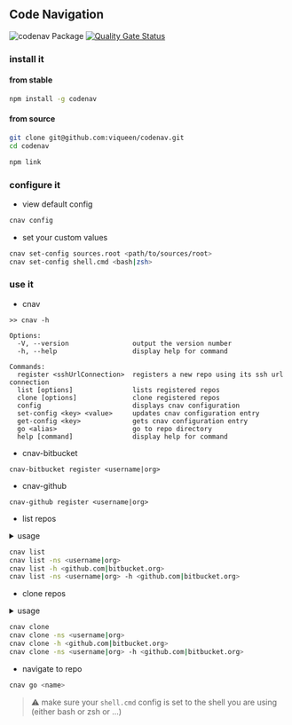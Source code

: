 ## Code Navigation

![codenav Package](https://github.com/viqueen/codenav/workflows/codenav%20Package/badge.svg)
[![Quality Gate Status](https://sonarcloud.io/api/project_badges/measure?project=viqueen_codenav&metric=alert_status)](https://sonarcloud.io/dashboard?id=viqueen_codenav)

### install it

#### from stable

```bash
npm install -g codenav
```

#### from source

```bash
git clone git@github.com:viqueen/codenav.git
cd codenav

npm link
```

### configure it

- view default config

```bash
cnav config
```

- set your custom values

```bash
cnav set-config sources.root <path/to/sources/root>
cnav set-config shell.cmd <bash|zsh>
```

### use it

- cnav

```
>> cnav -h

Options:
  -V, --version                output the version number
  -h, --help                   display help for command

Commands:
  register <sshUrlConnection>  registers a new repo using its ssh url connection
  list [options]               lists registered repos
  clone [options]              clone registered repos
  config                       displays cnav configuration
  set-config <key> <value>     updates cnav configuration entry
  get-config <key>             gets cnav configuration entry
  go <alias>                   go to repo directory
  help [command]               display help for command
```

- cnav-bitbucket

```
cnav-bitbucket register <username|org>
```

- cnav-github

```
cnav-github register <username|org>
```

- list repos

<details>
<summary>usage</summary>
<p>

```
Usage: cnav list [options]

lists registered repos

Options:
-h, --host <name> filter by host (default: "_")
-ns, --namespace <namespace> filter by namespace (default: "_")
-l, --location display checkout location only (default: false)
```

</p>
</details>

```bash
cnav list
cnav list -ns <username|org>
cnav list -h <github.com|bitbucket.org>
cnav list -ns <username|org> -h <github.com|bitbucket.org>
```

- clone repos

<details>
<summary>usage</summary>
<p>

```
Usage: cnav clone [options]

clone registered repos

Options:
-h, --host <name> filter by host (default: "_")
-ns, --namespace <namespace> filter by namespace (default: "_")
```

</p>
</details>

```bash
cnav clone
cnav clone -ns <username|org>
cnav clone -h <github.com|bitbucket.org>
cnav clone -ns <username|org> -h <github.com|bitbucket.org>
```

- navigate to repo

```bash
cnav go <name>
```

> :warning: make sure your `shell.cmd` config is set to the shell you are using (either bash or zsh or ...)
